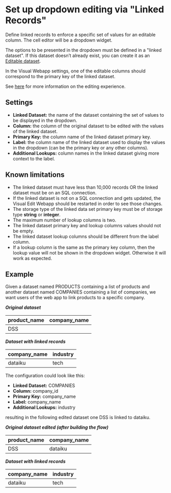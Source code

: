 # Set up dropdown editing via "Linked Records"

Define linked records to enforce a specific set of values for an editable column. The cell editor will be a dropdown widget.

The options to be presented in the dropdown must be defined in a "linked dataset". If this dataset doesn’t already exist, you can create it as an [Editable dataset](https://doc.dataiku.com/dss/latest/connecting/editable-datasets.html).

In the Visual Webapp settings, one of the editable columns should correspond to the primary key of the linked dataset.

See [here](data-table-features) for more information on the editing experience.

## Settings

- **Linked Dataset:** the name of the dataset containing the set of values to be displayed in the dropdown.
- **Column:** the column of the original dataset to be edited with the values of the linked dataset.
- **Primary Key:** the column name of the linked dataset primary key.
- **Label:** the column name of the linked dataset used to display the values in the dropdown (can be the primary key or any other columns).
- **Additional Lookups:** column names in the linked dataset giving more context to the label.

## Known limitations

- The linked dataset must have less than 10,000 records OR the linked dataset must be on an SQL connection.
- If the linked dataset is not on a SQL connection and gets updated, the Visual Edit Webapp should be restarted in order to see those changes.
- The storage type of the linked data set primary key must be of storage type **string** or **integer**.
- The maximum number of lookup columns is two.
- The linked dataset primary key and lookup columns values should not be empty.
- The linked dataset lookup columns should be different from the label column.
- If a lookup column is the same as the primary key column, then the lookup value will not be shown in the dropdown widget. Otherwise it will work as expected.

## Example

Given a dataset named PRODUCTS containing a list of products and another dataset named COMPANIES containing a list of companies, we want users of the web app to link products to a specific company.

**_Original dataset_**

| product_name | company_name |
| ------------ | ------------ |
| DSS          |              |

**_Dataset with linked records_**

| company_name | industry |
| ------------ | -------- |
| dataiku      | tech     |

The configuration could look like this:

- **Linked Dataset:** COMPANIES
- **Column:** company_id
- **Primary Key:** company_name
- **Label:** company_name
- **Additional Lookups:** industry

resulting in the following edited dataset one DSS is linked to dataiku.

**_Original dataset edited (after building the flow)_**

| product_name | company_name |
| ------------ | ------------ |
| DSS          | dataiku      |

**_Dataset with linked records_**

| company_name | industry |
| ------------ | -------- |
| dataiku      | tech     |
